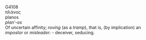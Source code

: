<body>
  <p>G4108<br>  πλάνος  <br> planos  <br><i>plan‘-os </i><br>Of uncertain affinity; <i>roving</i> (as a <i>tramp</i>), that is, (by implication) an <i>impostor</i> or <i>misleader:</i> - deceiver, seducing.<br></p>
 </body>